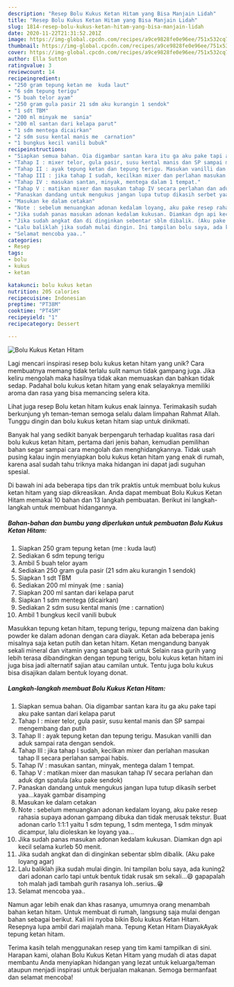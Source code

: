 ```yaml
---
description: "Resep Bolu Kukus Ketan Hitam yang Bisa Manjain Lidah"
title: "Resep Bolu Kukus Ketan Hitam yang Bisa Manjain Lidah"
slug: 1814-resep-bolu-kukus-ketan-hitam-yang-bisa-manjain-lidah
date: 2020-11-22T21:31:52.201Z
image: https://img-global.cpcdn.com/recipes/a9ce9828fe0e96ee/751x532cq70/bolu-kukus-ketan-hitam-foto-resep-utama.jpg
thumbnail: https://img-global.cpcdn.com/recipes/a9ce9828fe0e96ee/751x532cq70/bolu-kukus-ketan-hitam-foto-resep-utama.jpg
cover: https://img-global.cpcdn.com/recipes/a9ce9828fe0e96ee/751x532cq70/bolu-kukus-ketan-hitam-foto-resep-utama.jpg
author: Ella Sutton
ratingvalue: 3
reviewcount: 14
recipeingredient:
- "250 gram tepung ketan me  kuda laut"
- "6 sdm tepung terigu"
- "5 buah telor ayam"
- "250 gram gula pasir 21 sdm aku kurangin 1 sendok"
- "1 sdt TBM"
- "200 ml minyak me  sania"
- "200 ml santan dari kelapa parut"
- "1 sdm mentega dicairkan"
- "2 sdm susu kental manis me  carnation"
- "1 bungkus kecil vanili bubuk"
recipeinstructions:
- "Siapkan semua bahan. Oia digambar santan kara itu ga aku pake tapi aku pake santan dari kelapa parut"
- "Tahap I : mixer telor, gula pasir, susu kental manis dan SP sampai mengembang dan putih"
- "Tahap II : ayak tepung ketan dan tepung terigu. Masukan vanilli dan aduk sampai rata dengan sendok."
- "Tahap III : jika tahap I sudah, kecilkan mixer dan perlahan masukan tahap II secara perlahan sampai habis."
- "Tahap IV : masukan santan, minyak, mentega dalam 1 tempat."
- "Tahap V : matikan mixer dan masukan tahap IV secara perlahan dan aduk dgn spatula (aku pake sendok)"
- "Panaskan dandang untuk mengukus jangan lupa tutup dikasih serbet yaa...kayak gambar disamping"
- "Masukan ke dalam cetakan"
- "Note : sebelum menuangkan adonan kedalam loyang, aku pake resep rahasia supaya adonan gampang dibuka dan tidak merusak tekstur. Buat adonan carlo 1:1:1 yaitu 1 sdm tepung, 1 sdm mentega, 1 sdm minyak dicampur, lalu dioleskan ke loyang yaa..."
- "Jika sudah panas masukan adonan kedalam kukusan. Diamkan dgn api kecil selama kurleb 50 menit."
- "Jika sudah angkat dan di dinginkan sebentar sblm dibalik. (Aku pake loyang agar)"
- "Lalu baliklah jika sudah mulai dingin. Ini tampilan bolu saya, ada kuning2 dari adonan carlo tapi untuk bentuk tidak rusak sm sekali...😄 gapapalah toh malah jadi tambah gurih rasanya loh..serius..😁"
- "Selamat mencoba yaa.."
categories:
- Resep
tags:
- bolu
- kukus
- ketan

katakunci: bolu kukus ketan 
nutrition: 205 calories
recipecuisine: Indonesian
preptime: "PT38M"
cooktime: "PT45M"
recipeyield: "1"
recipecategory: Dessert

---
```



![Bolu Kukus Ketan Hitam](https://img-global.cpcdn.com/recipes/a9ce9828fe0e96ee/751x532cq70/bolu-kukus-ketan-hitam-foto-resep-utama.jpg)

Lagi mencari inspirasi resep bolu kukus ketan hitam yang unik? Cara membuatnya memang tidak terlalu sulit namun tidak gampang juga. Jika keliru mengolah maka hasilnya tidak akan memuaskan dan bahkan tidak sedap. Padahal bolu kukus ketan hitam yang enak selayaknya memiliki aroma dan rasa yang bisa memancing selera kita.

Lihat juga resep Bolu ketan hitam kukus enak lainnya. Terimakasih sudah berkunjung yh teman-teman semoga selalu dalam limpahan Rahmat Allah. Tunggu dingin dan bolu kukus ketan hitam siap untuk dinikmati.

Banyak hal yang sedikit banyak berpengaruh terhadap kualitas rasa dari bolu kukus ketan hitam, pertama dari jenis bahan, kemudian pemilihan bahan segar sampai cara mengolah dan menghidangkannya. Tidak usah pusing kalau ingin menyiapkan bolu kukus ketan hitam yang enak di rumah, karena asal sudah tahu triknya maka hidangan ini dapat jadi suguhan spesial.


Di bawah ini ada beberapa tips dan trik praktis untuk membuat bolu kukus ketan hitam yang siap dikreasikan. Anda dapat membuat Bolu Kukus Ketan Hitam memakai 10 bahan dan 13 langkah pembuatan. Berikut ini langkah-langkah untuk membuat hidangannya.

<!--inarticleads1-->

##### Bahan-bahan dan bumbu yang diperlukan untuk pembuatan Bolu Kukus Ketan Hitam:

1. Siapkan 250 gram tepung ketan (me : kuda laut)
1. Sediakan 6 sdm tepung terigu
1. Ambil 5 buah telor ayam
1. Sediakan 250 gram gula pasir (21 sdm aku kurangin 1 sendok)
1. Siapkan 1 sdt TBM
1. Sediakan 200 ml minyak (me : sania)
1. Siapkan 200 ml santan dari kelapa parut
1. Siapkan 1 sdm mentega (dicairkan)
1. Sediakan 2 sdm susu kental manis (me : carnation)
1. Ambil 1 bungkus kecil vanili bubuk


Masukkan tepung ketan hitam, tepung terigu, tepung maizena dan baking powder ke dalam adonan dengan cara diayak. Ketan ada beberapa jenis misalnya saja ketan putih dan ketan hitam. Ketan mengandung banyak sekali mineral dan vitamin yang sangat baik untuk Selain rasa gurih yang lebih terasa dibandingkan dengan tepung terigu, bolu kukus ketan hitam ini juga bisa jadi alternatif sajian atau camilan untuk. Tentu juga bolu kukus bisa disajikan dalam bentuk loyang donat. 

<!--inarticleads2-->

##### Langkah-langkah membuat Bolu Kukus Ketan Hitam:

1. Siapkan semua bahan. Oia digambar santan kara itu ga aku pake tapi aku pake santan dari kelapa parut
1. Tahap I : mixer telor, gula pasir, susu kental manis dan SP sampai mengembang dan putih
1. Tahap II : ayak tepung ketan dan tepung terigu. Masukan vanilli dan aduk sampai rata dengan sendok.
1. Tahap III : jika tahap I sudah, kecilkan mixer dan perlahan masukan tahap II secara perlahan sampai habis.
1. Tahap IV : masukan santan, minyak, mentega dalam 1 tempat.
1. Tahap V : matikan mixer dan masukan tahap IV secara perlahan dan aduk dgn spatula (aku pake sendok)
1. Panaskan dandang untuk mengukus jangan lupa tutup dikasih serbet yaa...kayak gambar disamping
1. Masukan ke dalam cetakan
1. Note : sebelum menuangkan adonan kedalam loyang, aku pake resep rahasia supaya adonan gampang dibuka dan tidak merusak tekstur. Buat adonan carlo 1:1:1 yaitu 1 sdm tepung, 1 sdm mentega, 1 sdm minyak dicampur, lalu dioleskan ke loyang yaa...
1. Jika sudah panas masukan adonan kedalam kukusan. Diamkan dgn api kecil selama kurleb 50 menit.
1. Jika sudah angkat dan di dinginkan sebentar sblm dibalik. (Aku pake loyang agar)
1. Lalu baliklah jika sudah mulai dingin. Ini tampilan bolu saya, ada kuning2 dari adonan carlo tapi untuk bentuk tidak rusak sm sekali...😄 gapapalah toh malah jadi tambah gurih rasanya loh..serius..😁
1. Selamat mencoba yaa..


Namun agar lebih enak dan khas rasanya, umumnya orang menambah bahan ketan hitam. Untuk membuat di rumah, langsung saja mulai dengan bahan sebagai berikut. Kali ini nyoba bikin Bolu kukus Ketan Hitam. Resepnya lupa ambil dari majalah mana. Tepung Ketan Hitam DiayakAyak tepung ketan hitam. 

Terima kasih telah menggunakan resep yang tim kami tampilkan di sini. Harapan kami, olahan Bolu Kukus Ketan Hitam yang mudah di atas dapat membantu Anda menyiapkan hidangan yang lezat untuk keluarga/teman ataupun menjadi inspirasi untuk berjualan makanan. Semoga bermanfaat dan selamat mencoba!
